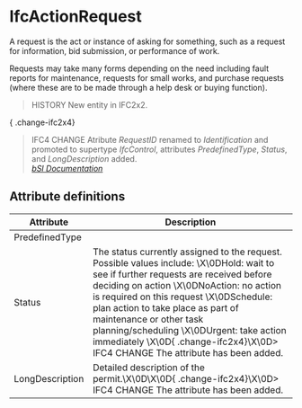 IfcActionRequest
================
A request is the act or instance of asking for something, such as a request
for information, bid submission, or performance of work.  
  
Requests may take many forms depending on the need including fault reports for
maintenance, requests for small works, and purchase requests (where these are
to be made through a help desk or buying function).  
  
> HISTORY  New entity in IFC2x2.  
  
{ .change-ifc2x4}  
> IFC4 CHANGE  Atribute _RequestID_ renamed to _Identification_ and promoted
> to supertype _IfcControl_, attributes _PredefinedType_, _Status_, and
> _LongDescription_ added.  
[ _bSI
Documentation_](https://standards.buildingsmart.org/IFC/DEV/IFC4_2/FINAL/HTML/schema/ifcsharedmgmtelements/lexical/ifcactionrequest.htm)


Attribute definitions
---------------------
| Attribute       | Description                                                                                                                                                                                                                                                                                                                                                                                                                 |
|-----------------|-----------------------------------------------------------------------------------------------------------------------------------------------------------------------------------------------------------------------------------------------------------------------------------------------------------------------------------------------------------------------------------------------------------------------------|
| PredefinedType  |                                                                                                                                                                                                                                                                                                                                                                                                                             |
| Status          | The status currently assigned to the request. Possible values include: \X\0DHold: wait to see if further requests are received before deciding on action \X\0DNoAction: no action is required on this request \X\0DSchedule: plan action to take place as part of maintenance or other task planning/scheduling \X\0DUrgent: take action immediately \X\0D{ .change-ifc2x4}\X\0D> IFC4 CHANGE The attribute has been added. |
| LongDescription | Detailed description of the permit.\X\0D\X\0D{ .change-ifc2x4}\X\0D> IFC4 CHANGE The attribute has been added.                                                                                                                                                                                                                                                                                                              |

